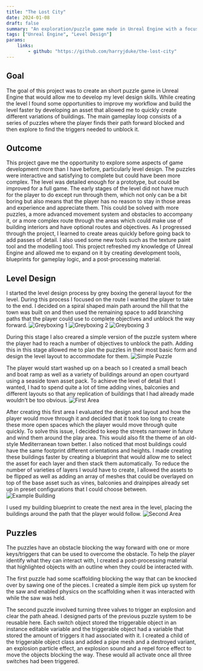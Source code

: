 ```yaml
---
title: "The Lost City"
date: 2024-01-08
draft: false
summary: "An exploration/puzzle game made in Unreal Engine with a focus on level design."
tags: ["Unreal Engine", "Level Design"]
params:
    links: 
        - github: "https://github.com/harryjduke/the-lost-city"
---
```

## Goal
The goal of this project was to create an short puzzle game in Unreal Engine that would allow me to develop my level design skills. While creating the level I found some opportunities to improve my workflow and build the level faster by developing an asset that allowed me to quickly create different variations of buildings. The main gameplay loop consists of a series of puzzles where the player finds their path forward blocked and then explore to find the triggers needed to unblock it.

## Outcome
This project gave me the opportunity to explore some aspects of game development more than I have before, particularly level design. The puzzles were interactive and satisfying to complete but could have been more complex. The level was detailed enough for a prototype, but could be improved for a full game. The early stages of the level did not have much for the player to do except run through them, which not only can be a bit boring but also means that the player has no reason to stay in those areas and experience and appreciate them. This could be solved with more puzzles, a more advanced movement system and obstacles to accompany it, or a more complex route through the areas which could make use of building interiors and have optional 
 routes and objectives. As I progressed through the project, I learned to create areas quickly before going back to add passes of detail. I also used some new tools such as the texture paint tool and the modelling tool. This project refreshed my knowledge of Unreal Engine and allowed me to expand on it by creating development tools, blueprints for gameplay logic, and a post-processing material.

## Level Design
I started the level design process by grey boxing the general layout for the level. During this process I focused on the route I wanted the player to take to the end. I decided on a spiral shaped main path around the hill that the town was built on and then used the remaining space to add branching paths that the player could use to complete objectives and unblock the way forward.
![Greyboxing 1](LevelBlocking1.png)
![Greyboxing 2](LevelBlocking2.png)
![Greyboxing 3](LevelBlocking3.png)

During this stage I also creared a simple version of the puzzle system where the player had to reach a number of objectives to unblock the path. Adding this in this stage allowed me to plan the puzzles in their most basic form and design the level layout to accommodate for them.
![Simple Puzzle](LevelBlocking4.png)

The player would start washed up on a beach so I created a small beach and boat ramp as well as a variety of buildings around an open courtyard using a seaside town asset pack. To achieve the level of detail that I wanted, I had to spend quite a lot of time adding vines, balconies and different layouts so that any replication of buildings that I had already made wouldn’t be too obvious.
![First Area](StartingArea.png)

After creating this first area I evaluated the design and layout and how the player would move through it and decided that it took too long to create these more open spaces which the player would move through quite quickly. To solve this issue, I decided to keep the streets narrower in future and wind them around the play area. This would also fit the theme of an old-style Mediterranean town better. I also noticed that most buildings could have the same footprint different orientations and heights. I made creating these buildings faster by creating a blueprint that would allow me to select the asset for each layer and then stack them automatically. To reduce the number of varieties of layers I would have to create, I allowed the assets to be flipped as well as adding an array of meshes that could be overlayed on top of the base asset such as vines, balconies and drainpipes already set up in preset configurations that I could choose between.
![Example Building](BuildingExample.png)

I used my building blueprint to create the next area in the level, placing the buildings around the path that the player would follow.
![Second Area](Area2.png)

## Puzzles
The puzzles have an obstacle blocking the way forward with one or more keys/triggers that can be used to overcome the obstacle. To help the player identify what they can interact with, I created a post-processing material that highlighted objects with an outline when they could be interacted with.

The first puzzle had some scaffolding blocking the way that can be knocked over by sawing one of the pieces. I created a simple item pick up system for the saw and enabled physics on the scaffolding when it was interacted with while the saw was held.

The second puzzle involved turning three valves to trigger an explosion and clear the path ahead. I designed parts of the previous puzzle system to be reusable here. Each switch object stored the triggerable object in an instance editable variable and the triggerable object had a variable that stored the amount of triggers it had associated with it. I created a child of the triggerable object class and added a pipe mesh and a destroyed variant, an explosion particle effect, an explosion sound and a repel force effect to move the objects blocking the way. These would all activate once all three switches had been triggered.